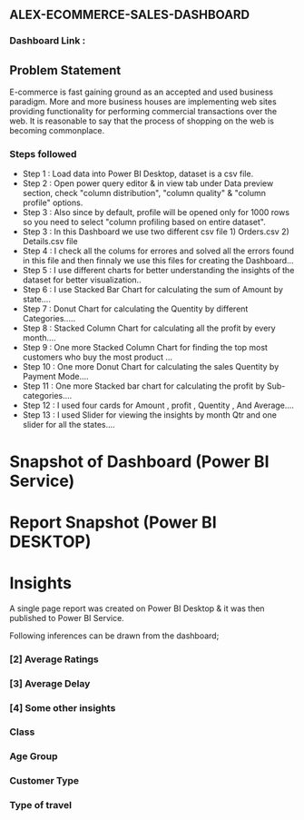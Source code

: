 ## ALEX-ECOMMERCE-SALES-DASHBOARD

### Dashboard Link : 

## Problem Statement

E-commerce is fast gaining ground as an accepted and used business paradigm. More and more business houses are implementing
web sites providing functionality for performing commercial transactions over the web. It is reasonable to say that the
process of shopping on the web is becoming commonplace.



### Steps followed 

- Step 1 : Load data into Power BI Desktop, dataset is a csv file.
- Step 2 : Open power query editor & in view tab under Data preview section, check "column distribution", "column quality" & "column profile" options.
- Step 3 : Also since by default, profile will be opened only for 1000 rows so you need to select "column profiling based on entire dataset".
- Step 3 : In this Dashboard we use two different csv file 1) Orders.csv  2) Details.csv file
- Step 4 : I check all the colums for errores and solved all the errors found in this file and then finnaly
           we use this files for creating  the Dashboard...
- Step 5 : I use different charts for better understanding the insights of the dataset for better visualization..
- Step 6 : I use Stacked Bar Chart for calculating the sum of Amount by state....
- Step 7 : Donut Chart for calculating the Quentity by different Categories.....
- Step 8 : Stacked Column Chart for calculating all the profit by every month....
- Step 9 : One more Stacked Column Chart for finding the top most customers who buy the most product ...
- Step 10 : One more Donut Chart for calculating the sales Quentity by Payment Mode....
- Step 11 : One more Stacked bar chart for calculating the profit by Sub-categories....
- Step 12 : I used four cards for Amount , profit , Quentity , And Average....
- Step 13 : I used Slider for viewing the insights by month Qtr and  one slider for all the states....     

 
# Snapshot of Dashboard (Power BI Service)



 
 # Report Snapshot (Power BI DESKTOP)

 


# Insights

A single page report was created on Power BI Desktop & it was then published to Power BI Service.

Following inferences can be drawn from the dashboard;



           
### [2] Average Ratings

 
  
  ### [3] Average Delay 


 ### [4] Some other insights
 
 ### Class

 ### Age Group
 

### Customer Type


### Type of travel


